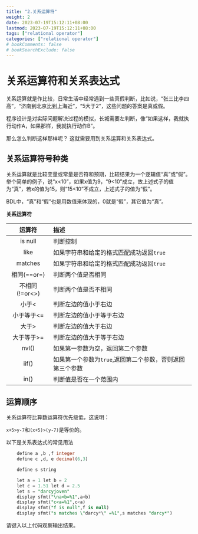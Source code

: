 ```yaml
---
title: "2.关系运算符"
weight: 2
date: 2023-07-19T15:12:11+08:00
lastmod: 2023-07-19T15:12:11+08:00
tags: ["relational operator"]
categories: ["relational operator"]
# bookComments: false
# bookSearchExclude: false
---
```


# 关系运算符和关系表达式

关系运算就是作比较，日常生活中经常遇到一些真假判断，比如说，“张三比李四高”，“济南到北京比到上海近”，“5大于2”，这些问题的答案是真或假。

程序设计是对实际问题解决过程的模拟，长城需要左判断，像“如果这样，我就执行动作A，如果那样，我就执行动作B”。

那么怎么判断这样那样呢？
这就需要用到关系运算和关系表达式。

## 关系运算符号种类

关系运算就是比较变量或常量是否符和预期，比较结果为一个逻辑值“真”或“假”。
举个简单的例子，说“x<10”，如果x值为9，“9<10”成立，故上述式子的值为“真”，若x的值为15，则“15<10”不成立，上述式子的值为“假”。

BDL中，“真”和“假”也是用数值来体现的，0就是“假”，其它值为“真”。

**关系运算符**

运算符|描述
:---:|:---------
is null|判断控制
like|如果字符串和给定的格式匹配成功返回`true`
matches|如果字符串和给定的格式匹配成功返回`true`
相同(==or=)|判断两个值是否相同
不相同(!=or<>)|判断两个值是否不相同
小于<|判断左边的值小于右边
小于等于<=|判断左边的值小于等于右边
大于>|判断左边的值大于右边
大于等于>=|判断左边的值大于等于右边
nvl()|如果第一参数为空，返回第二个参数
iif()|如果第一个参数为`true`,返回第二个参数，否则返回第三个参数
in()|判断值是否在一个范围内

## 运算顺序

关系运算符比算数运算符优先级低，这说明：

`x+5>y-7`和`(x+5)>(y-7)`是等价的。

以下是关系表达式的常见用法

```sql
    define a ,b ,f integer
    define c ,d, e decimal(6,3)

    define s string

    let a = 1 let b = 2
    let c = 1.51 let d = 2.5
    let s = "darcyjoven"
    display sfmt("\na<b=%1",a<b)
    display sfmt("c<a=%1",c<a)
    display sfmt("f is null",f is null)
    display sfmt("s matches \"darcy*\" =%1",s matches "darcy*")
```

请键入以上代码观察输出结果。